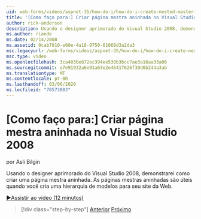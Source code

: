 ```yaml
---
uid: web-forms/videos/aspnet-35/how-do-i/how-do-i-create-nested-master-page-in-visual-studio-2008
title: '[Como faço para:] Criar página mestra aninhada no Visual Studio 2008 | Microsoft Docs'
author: rick-anderson
description: Usando o designer aprimorado do Visual Studio 2008, demonstrarei como criar uma página mestra aninhada. As páginas mestras aninhadas são úteis quando você cria uma hierarquia...
ms.author: riande
ms.date: 02/14/2008
ms.assetid: 0cab7010-e60e-4a18-9750-61068d3a2da3
msc.legacyurl: /web-forms/videos/aspnet-35/how-do-i/how-do-i-create-nested-master-page-in-visual-studio-2008
msc.type: video
ms.openlocfilehash: 3ca403be872ec394ee539b36cc7ae3a16aa33a06
ms.sourcegitcommit: e7e91932a6e91a63e2e46417626f39d6b244a3ab
ms.translationtype: MT
ms.contentlocale: pt-BR
ms.lasthandoff: 03/06/2020
ms.locfileid: "78573083"
---
```

# <a name="how-do-i-create-nested-master-page-in-visual-studio-2008"></a>[Como faço para:] Criar página mestra aninhada no Visual Studio 2008

por Asli Bilgin

Usando o designer aprimorado do Visual Studio 2008, demonstrarei como criar uma página mestra aninhada. As páginas mestras aninhadas são úteis quando você cria uma hierarquia de modelos para seu site da Web.

[&#9654;Assistir ao vídeo (12 minutos)](https://channel9.msdn.com/Blogs/ASP-NET-Site-Videos/how-do-i-create-nested-master-page-in-visual-studio-2008)

> [!div class="step-by-step"]
> [Anterior](how-do-i-create-a-master-page-in-visual-studio-2008.md)
> [Próximo](how-do-i-cascading-style-sheets-in-visual-studio-2008.md)

